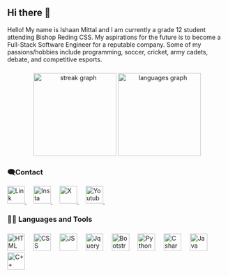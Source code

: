 ## Hi there 👋

Hello! My name is Ishaan Mittal and I am currently a grade 12 student attending Bishop Reding CSS. My aspirations for the future is to become a Full-Stack Software Engineer for a reputable company. Some of my passions/hobbies include programming, soccer, cricket, army cadets, debate, and competitive esports.

###

<div align="center">
  <img src="https://streak-stats.demolab.com?user=MathGamer2012&locale=en&mode=daily&theme=dracula&hide_border=true&border_radius=5&order=3" height="190" alt="streak graph"  />
   <img src="https://github-readme-stats.vercel.app/api/top-langs?username=MathGamer2012&locale=en&hide_title=false&layout=compact&card_width=320&langs_count=5&theme=dracula&hide_border=true" height="190" alt="languages graph"  />

</div>

###

<h3 align="left">🗨️Contact </h3>

<div align="left">
  <a href="https://www.linkedin.com/in/ishaan-mittal-b6bb47330/">
  <img src="https://img.icons8.com/win8/200/7950F2/linkedin.png" height="40" alt="Link"  /> </a>
  <img width="12" /> 

  <a href="https://www.instagram.com/ishaan_mittal10/">
  <img src="https://cdn-icons-png.flaticon.com/512/5709/5709766.png" height="40" alt="Insta"  /> </a>
  <img width="12" /> 

  <a href="https://x.com/MathGamerBS">
  <img src="https://img.icons8.com/win8/512/7950F2/twitter.png" height="40" alt="X"  /> </a>
  <img width="12" /> 

  <a href="https://www.youtube.com/channel/UCmyGY_DIlHlpOY1rFSd92QQ">
  <img src="https://i.pinimg.com/originals/fc/cb/4b/fccb4b8a1ee3bfcf498b8dd27a925573.png" height="40" alt="Youtube"  /> </a>
  <img width="12" /> 
</div>

<!--
**MathGamer2012/MathGamer2012** is a ✨ _special_ ✨ repository because its `README.md` (this file) appears on your GitHub profile.

Here are some ideas to get you started:

- 🔭 I’m currently working on ...
- 🌱 I’m currently learning ...
- 👯 I’m looking to collaborate on ...
- 🤔 I’m looking for help with ...
- 💬 Ask me about ...
- 📫 How to reach me: ...
- 😄 Pronouns: ...
- ⚡ Fun fact: ...
-->




<h3 align="left">🧑‍💻 Languages and Tools</h3>

###

<div align="left">
  <img src="https://cdn.jsdelivr.net/gh/devicons/devicon/icons/html5/html5-original.svg" height="40" alt="HTML"  />
  <img width="12" />
  <img src="https://cdn.worldvectorlogo.com/logos/css-3.svg" height="40" alt="CSS"  />
  <img width="12" />
  <img src="https://cdn.jsdelivr.net/gh/devicons/devicon/icons/javascript/javascript-original.svg" height="40" alt="JS"  />
  <img width="12" />
  <img src="https://cdn.worldvectorlogo.com/logos/jquery-4.svg" height="40" alt="Jquery"  />
  <img width="12" />
  <img src="https://brandslogos.com/wp-content/uploads/images/large/bootstrap-logo.png" height="40" alt="Bootstrap"  />
  <img width="12" />
  <img src="https://cdn.jsdelivr.net/gh/devicons/devicon/icons/python/python-original.svg" height="40" alt="Python"  />
  <img width="12" />
  <img src="https://cdn.jsdelivr.net/gh/devicons/devicon/icons/csharp/csharp-original.svg" height="40" alt="C sharp"  />
  <img width="12" />
  <img src="https://cdn-icons-png.flaticon.com/512/226/226777.png" height="40" alt="Java"  />
  <img width="12" />
  <img src="https://upload.wikimedia.org/wikipedia/commons/thumb/1/18/ISO_C%2B%2B_Logo.svg/1822px-ISO_C%2B%2B_Logo.svg.png" height="40" alt="C++"  />
  <img width="12" />
</div>



###
